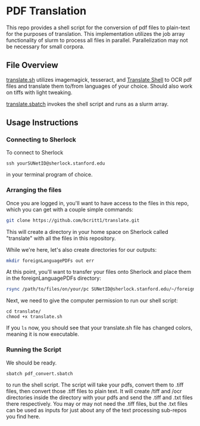 # PDF Translation

This repo provides a shell script for the conversion of pdf files to plain-text for the purposes of translation. This implementation utilizes the job array functionality of slurm to process all files in parallel. 
Parallelization may not be necessary for small corpora. 

## File Overview

[translate.sh](translate.sh) utilizes imagemagick, tesseract, and [Translate Shell](https://www.soimort.org/translate-shell/) to OCR pdf files and translate them to/from languages of your choice. Should also work on tiffs with light tweaking.

[translate.sbatch](translate.sbatch) invokes the shell script and runs as a slurm array. 

## Usage Instructions

### Connecting to Sherlock

To connect to Sherlock
```
ssh yourSUNetID@sherlock.stanford.edu
```
in your terminal program of choice. 

### Arranging the files

Once you are logged in, you'll want to have access to the files in this repo, which you can get with a couple simple commands:

```bash
git clone https://github.com/bcritt1/translate.git
```

This will create a directory in your home space on Sherlock called "translate" with all the files in this repository.

While we're here, let's also create directories for our outputs:
```bash
mkdir foreignLanguagePDFs out err
```
At this point, you'll want to transfer your files onto Sherlock and place them in the foreignLanguagePDFs directory:
```bash
rsync /path/to/files/on/your/pc SUNetID@sherlock.stanford.edu/~/foreignLanguagePDFs/
```

Next, we need to give the computer permission to run our shell script:
```
cd translate/
chmod +x translate.sh
```
If you ```ls``` now, you should see that your translate.sh file has changed colors, meaning it is now executable.

### Running the Script

We should be ready.
```
sbatch pdf_convert.sbatch
```
to run the shell script. The script will take your pdfs, convert them to .tiff files, then convert those .tiff files to plain text. It will create /tiff and /ocr directories inside the directory with your pdfs and send the .tiff and 
.txt files there respectively. You may or may not need the .tiff files, but the .txt files can be used as inputs for just about any of the text processing sub-repos you find here. 
